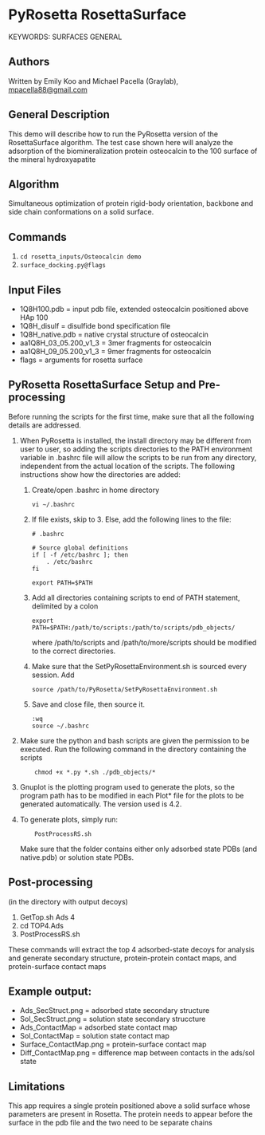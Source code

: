 # PyRosetta RosettaSurface
KEYWORDS: SURFACES GENERAL
## Authors
Written by Emily Koo and Michael Pacella (Graylab), mpacella88@gmail.com

## General Description
This demo will describe how to run the PyRosetta version of the RosettaSurface 
algorithm.  The test case shown here will analyze the adsorption of the 
biomineralization protein osteocalcin to the 100 surface of the mineral
hydroxyapatite

## Algorithm
Simultaneous optimization of protein rigid-body orientation, backbone and 
side chain conformations on a solid surface.  

## Commands
1. `cd rosetta_inputs/Osteocalcin demo`
2. `surface_docking.py@flags`

## Input Files
- 1Q8H100.pdb = input pdb file, extended osteocalcin positioned above HAp 100
- 1Q8H_disulf = disulfide bond specification file
- 1Q8H_native.pdb = native crystal structure of osteocalcin
- aa1Q8H_03_05.200_v1_3 = 3mer fragments for osteocalcin
- aa1Q8H_09_05.200_v1_3 = 9mer fragments for osteocalcin
- flags = arguments for rosetta surface


## PyRosetta RosettaSurface Setup and Pre-processing

Before running the scripts for the first time, make sure that all the following details are addressed.
 
1. When PyRosetta is installed, the install directory may be different from user to user, so adding 
the scripts directories to the PATH environment variable in .bashrc file will allow the scripts to be 
run from any directory, independent from the actual location of the scripts. The following 
instructions show how the directories are added:

    1. Create/open .bashrc in home directory
        ```
        vi ~/.bashrc
        ```
        
    2. If file exists, skip to 3. Else, add the following lines to the file:
        ```
        # .bashrc

        # Source global definitions
        if [ -f /etc/bashrc ]; then
            . /etc/bashrc
        fi

        export PATH=$PATH
        ```
        
    3. Add all directories containing scripts to end of PATH statement, delimited by a colon
        ``` 
        export PATH=$PATH:/path/to/scripts:/path/to/scripts/pdb_objects/
        ``` 
        where /path/to/scripts and /path/to/more/scripts should be modified to the correct directories.

    4. Make sure that the SetPyRosettaEnvironment.sh is sourced every session. Add 
        ```
        source /path/to/PyRosetta/SetPyRosettaEnvironment.sh
        ```
                
    5. Save and close file, then source it.
        ```
        :wq
        source ~/.bashrc
        ```

2. Make sure the python and bash scripts are given the permission to be executed. Run the following 
command in the directory containing the scripts
    ```
        chmod +x *.py *.sh ./pdb_objects/*
    ```
        
3. Gnuplot is the plotting program used to generate the plots, so the program path has to be modified 
in each Plot\* file for the plots to be generated automatically. The version used is 4.2.

4. To generate plots, simply run:
    ```
        PostProcessRS.sh
    ``` 
    Make sure that the folder contains either only adsorbed state PDBs (and native.pdb) or solution state PDBs. 
    
## Post-processing
(in the directory with output decoys)

1. GetTop.sh Ads 4
2. cd TOP4.Ads
3. PostProcessRS.sh

These commands will extract the top 4 adsorbed-state decoys for analysis and generate
secondary structure, protein-protein contact maps, and protein-surface contact maps

## Example output:
- Ads\_SecStruct.png = adsorbed state secondary structure
- Sol\_SecStruct.png = solution state secondary struccture
- Ads\_ContactMap = adsorbed state contact map
- Sol\_ContactMap = solution state contact map
- Surface\_ContactMap.png = protein-surface contact map
- Diff\_ContactMap.png = difference map between contacts in the ads/sol state

## Limitations
This app requires a single protein positioned above a solid surface whose parameters are 
present in Rosetta.  The protein needs to appear before the surface in the pdb file
and the two need to be separate chains

